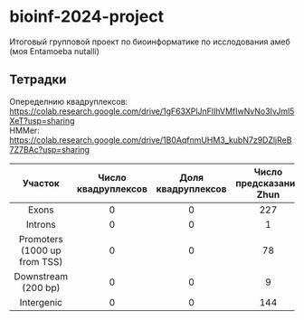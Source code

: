 # bioinf-2024-project
Итоговый групповой проект по биоинформатике по исслодования амеб (моя Entamoeba nutalli)

## Тетрадки
Опеределнию квадруплексов: https://colab.research.google.com/drive/1gF63XPlJnFlIhVMfIwNvNo3IvJml5XeT?usp=sharing <br>
HMMer: https://colab.research.google.com/drive/1B0AqfnmUHM3_kubN7z9DZljReB7Z7BAc?usp=sharing

|Участок|Число квадруплексов|Доля квадруплексов|Число предсказаний Zhun|Доля предсказаний Zhun|Число предсказаний ZDNABERT|Доля предсказаний ZDNABERT|
|:------:|:--:|:--:|:--:|:--:|:--:|:--:|
|Exons | 0 | 0 | 227 | 0 | 0 | 0 |
|Introns | 0 | 0 | 1 | 0 | 0 | 0 |
|Promoters (1000 up from TSS) | 0 | 0 | 78 | 0 | 0 | 0 |
|Downstream (200 bp) | 0 | 0 | 9 | 0 | 0 | 0 | 
|Intergenic | 0 | 0 | 144 | 0 | 8 | 0 |
